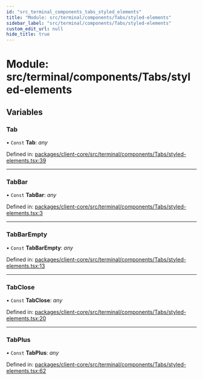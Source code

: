 ```yaml
---
id: "src_terminal_components_tabs_styled_elements"
title: "Module: src/terminal/components/Tabs/styled-elements"
sidebar_label: "src/terminal/components/Tabs/styled-elements"
custom_edit_url: null
hide_title: true
---
```


# Module: src/terminal/components/Tabs/styled-elements

## Variables

### Tab

• `Const` **Tab**: *any*

Defined in: [packages/client-core/src/terminal/components/Tabs/styled-elements.tsx:39](https://github.com/xr3ngine/xr3ngine/blob/716a06460/packages/client-core/src/terminal/components/Tabs/styled-elements.tsx#L39)

___

### TabBar

• `Const` **TabBar**: *any*

Defined in: [packages/client-core/src/terminal/components/Tabs/styled-elements.tsx:3](https://github.com/xr3ngine/xr3ngine/blob/716a06460/packages/client-core/src/terminal/components/Tabs/styled-elements.tsx#L3)

___

### TabBarEmpty

• `Const` **TabBarEmpty**: *any*

Defined in: [packages/client-core/src/terminal/components/Tabs/styled-elements.tsx:13](https://github.com/xr3ngine/xr3ngine/blob/716a06460/packages/client-core/src/terminal/components/Tabs/styled-elements.tsx#L13)

___

### TabClose

• `Const` **TabClose**: *any*

Defined in: [packages/client-core/src/terminal/components/Tabs/styled-elements.tsx:20](https://github.com/xr3ngine/xr3ngine/blob/716a06460/packages/client-core/src/terminal/components/Tabs/styled-elements.tsx#L20)

___

### TabPlus

• `Const` **TabPlus**: *any*

Defined in: [packages/client-core/src/terminal/components/Tabs/styled-elements.tsx:62](https://github.com/xr3ngine/xr3ngine/blob/716a06460/packages/client-core/src/terminal/components/Tabs/styled-elements.tsx#L62)
